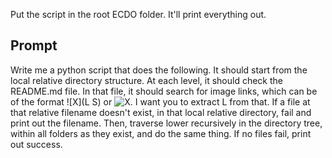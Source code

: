 Put the script in the root ECDO folder. It'll print everything out.

## Prompt

Write me a python script that does the following. It should start from the local relative directory structure. At each level, it should check the README.md file. In that file, it should search for image links, which can be of the format ![X](L S) or ![X](L). I want you to extract L from that. If a file at that relative filename doesn't exist, in that local relative directory, fail and print out the filename. Then, traverse lower recursively in the directory tree, within all folders as they exist, and do the same thing. If no files fail, print out success.